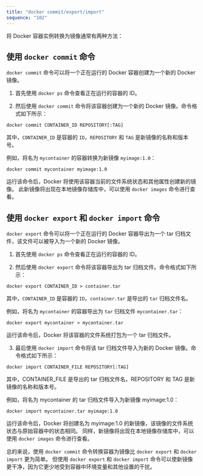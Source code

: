 ```yaml
---
title: "docker commit/export/import"
sequence: "102"
---
```


将 Docker 容器实例转换为镜像通常有两种方法：

## 使用 `docker commit` 命令

`docker commit` 命令可以将一个正在运行的 Docker 容器创建为一个新的 Docker 镜像。

1. 首先使用 `docker ps` 命令查看正在运行的容器的 ID。

2. 然后使用 `docker commit` 命令将该容器创建为一个新的 Docker 镜像。命令格式如下所示：

```
docker commit CONTAINER_ID REPOSITORY[:TAG]
```

其中，`CONTAINER_ID` 是容器的 `ID`，`REPOSITORY` 和 `TAG` 是新镜像的名称和版本号。

例如，将名为 `mycontainer` 的容器转换为新镜像 `myimage:1.0`：

```text
docker commit mycontainer myimage:1.0
```

运行该命令后，Docker 将使用该容器当前的文件系统状态和其他属性创建新的镜像。
此新镜像将出现在本地镜像存储库中，可以使用 `docker images` 命令进行查看。

## 使用 `docker export` 和 `docker import` 命令

`docker export` 命令可以将一个正在运行的 Docker 容器导出为一个 tar 归档文件，该文件可以被导入为一个新的 Docker 镜像。

1. 首先使用 `docker ps` 命令查看正在运行的容器的 ID。

2. 然后使用 `docker export` 命令将该容器导出为 tar 归档文件。命令格式如下所示：

```text
docker export CONTAINER_ID > container.tar
```

其中，`CONTAINER_ID` 是容器的 `ID`，`container.tar` 是导出的 `tar` 归档文件名。

例如，将名为 `mycontainer` 的容器导出为 `tar` 归档文件 `mycontainer.tar`：

```text
docker export mycontainer > mycontainer.tar
```

运行该命令后，Docker 将该容器的文件系统打包为一个 tar 归档文件。

3. 最后使用 `docker import` 命令将该 tar 归档文件导入为新的 Docker 镜像。命令格式如下所示：

```text
docker import CONTAINER_FILE REPOSITORY[:TAG]
```

其中，CONTAINER_FILE 是导出的 tar 归档文件名，REPOSITORY 和 TAG 是新镜像的名称和版本号。

例如，将名为 mycontainer 的 tar 归档文件导入为新镜像 myimage:1.0：

```text
docker import mycontainer.tar myimage:1.0
```

运行该命令后，Docker 将创建名为 myimage:1.0 的新镜像，该镜像的文件系统状态与原始容器中的状态相同。
同样，新镜像将出现在本地镜像存储库中，可以使用 `docker images` 命令进行查看。

总的来说，使用 `docker commit` 命令转换容器为镜像比 `docker export` 和 `docker import` 更为简单。
但使用 `docker export` 和 `docker import` 命令可以使新镜像更干净，因为它更少地受到容器中环境变量和其他设置的干扰。

